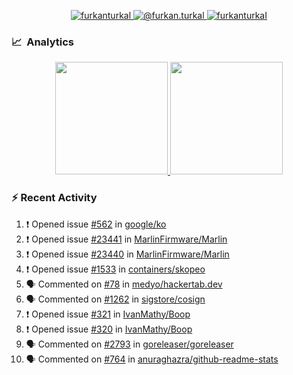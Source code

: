 <p align="center">
  <a href="https://linkedin.com/in/furkanturkal" target="blank">
    <img src="https://img.shields.io/badge/linkedin-%230077B5.svg?&style=for-the-badge&logo=linkedin&logoColor=white" alt="furkanturkal" />
  </a>
  <a href="https://medium.com/@furkan.turkal" target="blank">
    <img src="https://img.shields.io/badge/medium-%2312100E.svg?&style=for-the-badge&logo=medium&logoColor=white" alt="@furkan.turkal" />
  </a>
  <a href="https://twitter.com/furkanturkaI" target="blank">
    <img src="https://img.shields.io/badge/Twitter-1DA1F2?style=for-the-badge&logo=twitter&logoColor=white" alt="furkanturkaI" />
  </a>
</p>

### 📈 &nbsp;Analytics

<p align="center">
  <a href="https://coderstats.net/github/#Dentrax">
    <img height="180em" src="https://github-readme-stats-eight-theta.vercel.app/api?username=Dentrax&show_icons=true&theme=algolia&include_all_commits=true&count_private=true&line_height=26"/>
    <img height="180em" src="https://github-readme-stats-eight-theta.vercel.app/api/top-langs/?username=Dentrax&layout=compact&langs_count=8&theme=algolia&line_height=26"/>
  </a>
</p>

### :zap: Recent Activity

<!--START_SECTION:activity-->
1. ❗️ Opened issue [#562](https://github.com/google/ko/issues/562) in [google/ko](https://github.com/google/ko)
2. ❗️ Opened issue [#23441](https://github.com/MarlinFirmware/Marlin/issues/23441) in [MarlinFirmware/Marlin](https://github.com/MarlinFirmware/Marlin)
3. ❗️ Opened issue [#23440](https://github.com/MarlinFirmware/Marlin/issues/23440) in [MarlinFirmware/Marlin](https://github.com/MarlinFirmware/Marlin)
4. ❗️ Opened issue [#1533](https://github.com/containers/skopeo/issues/1533) in [containers/skopeo](https://github.com/containers/skopeo)
5. 🗣 Commented on [#78](https://github.com/medyo/hackertab.dev/issues/78) in [medyo/hackertab.dev](https://github.com/medyo/hackertab.dev)
6. 🗣 Commented on [#1262](https://github.com/sigstore/cosign/issues/1262) in [sigstore/cosign](https://github.com/sigstore/cosign)
7. ❗️ Opened issue [#321](https://github.com/IvanMathy/Boop/issues/321) in [IvanMathy/Boop](https://github.com/IvanMathy/Boop)
8. ❗️ Opened issue [#320](https://github.com/IvanMathy/Boop/issues/320) in [IvanMathy/Boop](https://github.com/IvanMathy/Boop)
9. 🗣 Commented on [#2793](https://github.com/goreleaser/goreleaser/issues/2793) in [goreleaser/goreleaser](https://github.com/goreleaser/goreleaser)
10. 🗣 Commented on [#764](https://github.com/anuraghazra/github-readme-stats/issues/764) in [anuraghazra/github-readme-stats](https://github.com/anuraghazra/github-readme-stats)
<!--END_SECTION:activity-->
